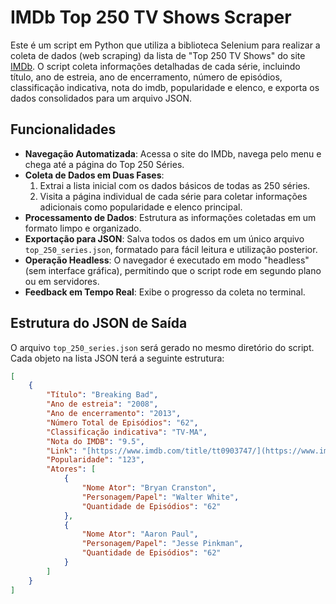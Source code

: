 # IMDb Top 250 TV Shows Scraper

Este é um script em Python que utiliza a biblioteca Selenium para realizar a coleta de dados (web scraping) da lista de "Top 250 TV Shows" do site [IMDb](https://www.imdb.com/). O script coleta informações detalhadas de cada série, incluindo título, ano de estreia, ano de encerramento, número de episódios, classificação indicativa, nota do imdb, popularidade e elenco, e exporta os dados consolidados para um arquivo JSON.

## Funcionalidades

- **Navegação Automatizada**: Acessa o site do IMDb, navega pelo menu e chega até a página do Top 250 Séries.
- **Coleta de Dados em Duas Fases**:
    1.  Extrai a lista inicial com os dados básicos de todas as 250 séries.
    2.  Visita a página individual de cada série para coletar informações adicionais como popularidade e elenco principal.
- **Processamento de Dados**: Estrutura as informações coletadas em um formato limpo e organizado.
- **Exportação para JSON**: Salva todos os dados em um único arquivo `top_250_series.json`, formatado para fácil leitura e utilização posterior.
- **Operação Headless**: O navegador é executado em modo "headless" (sem interface gráfica), permitindo que o script rode em segundo plano ou em servidores.
- **Feedback em Tempo Real**: Exibe o progresso da coleta no terminal.

## Estrutura do JSON de Saída

O arquivo `top_250_series.json` será gerado no mesmo diretório do script. Cada objeto na lista JSON terá a seguinte estrutura:

```json
[
    {
        "Título": "Breaking Bad",
        "Ano de estreia": "2008",
        "Ano de encerramento": "2013",
        "Número Total de Episódios": "62",
        "Classificação indicativa": "TV-MA",
        "Nota do IMDB": "9.5",
        "Link": "[https://www.imdb.com/title/tt0903747/](https://www.imdb.com/title/tt0903747/)",
        "Popularidade": "123",
        "Atores": [
            {
                "Nome Ator": "Bryan Cranston",
                "Personagem/Papel": "Walter White",
                "Quantidade de Episódios": "62"
            },
            {
                "Nome Ator": "Aaron Paul",
                "Personagem/Papel": "Jesse Pinkman",
                "Quantidade de Episódios": "62"
            }
        ]
    }
]
